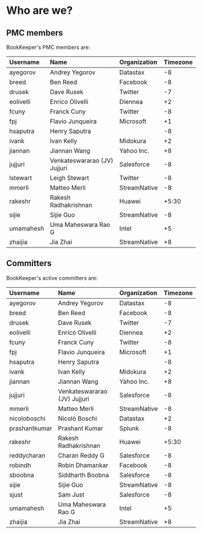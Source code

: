 # Who are we?

## PMC members

BookKeeper's PMC members are:

Username | Name	| Organization | Timezone
:--------|:-----|:-------------|:--------
ayegorov | Andrey Yegorov | Datastax | -8
breed | Ben Reed | Facebook	| -8
drusek | Dave Rusek | Twitter | -7
eolivelli | Enrico Olivelli | Diennea | +2
fcuny | Franck Cuny | Twitter | -8
fpj	| Flavio Junqueira | Microsoft | +1
hsaputra | Henry Saputra | | -8
ivank | Ivan Kelly | Midokura | +2
jiannan	| Jiannan Wang | Yahoo Inc. | +8
jujjuri | Venkateswararao (JV) Jujjuri | Salesforce | -8
lstewart | Leigh Stewart | Twitter | -8
mmerli | Matteo Merli | StreamNative | -8
rakeshr | Rakesh Radhakrishnan | Huawei | +5:30
sijie | Sijie Guo | StreamNative | -8
umamahesh | Uma Maheswara Rao G | Intel | +5
zhaijia	| Jia Zhai | StreamNative | +8

## Committers

BookKeeper's active committers are:

Username | Name	| Organization | Timezone
:--------|:-----|:-------------|:--------
ayegorov | Andrey Yegorov | Datastax | -8
breed | Ben Reed | Facebook	| -8
drusek | Dave Rusek | Twitter | -7
eolivelli | Enrico Olivelli | Diennea | +2
fcuny | Franck Cuny | Twitter | -8
fpj	| Flavio Junqueira | Microsoft | +1
hsaputra | Henry Saputra | | -8
ivank | Ivan Kelly | Midokura | +2
jiannan	| Jiannan Wang | Yahoo Inc. | +8
jujjuri	| Venkateswararao (JV) Jujjuri | Salesforce | -8
mmerli | Matteo Merli | StreamNative | -8
nicoloboschi | Nicolò Boschi | Datastax | +2
prashantkumar | Prashant Kumar | Splunk | -8
rakeshr | Rakesh Radhakrishnan | Huawei | +5:30
reddycharan | Charan Reddy G | Salesforce | -8
robindh	| Robin Dhamankar | Facebook | -8
sboobna | Siddharth Boobna | Salesforce | -8
sijie | Sijie Guo | StreamNative | -8
sjust | Sam Just | Salesforce | -8
umamahesh | Uma Maheswara Rao G | Intel | +5
zhaijia	| Jia Zhai | StreamNative | +8

